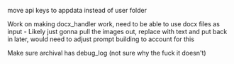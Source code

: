 move api keys to appdata instead of user folder

Work on making docx_handler work, need to be able to use docx files as input - Likely just gonna pull the images out, replace with text and put back in later, would need to adjust prompt building to account for this

Make sure archival has debug_log (not sure why the fuck it doesn't)